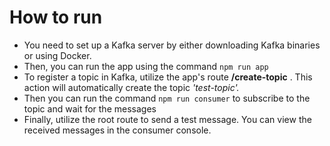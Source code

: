 # How to run

* You need to set up a Kafka server by either downloading Kafka binaries or using Docker.
* Then, you can run the app using the command `npm run app`
* To register a topic in Kafka, utilize the app's route **/create-topic** . This action will automatically create the topic *'test-topic'.*
* Then you can run the command `npm run consumer` to subscribe to the topic and wait for the messages
* Finally, utilize the root route to send a test message. You can view the received messages in the consumer console.
